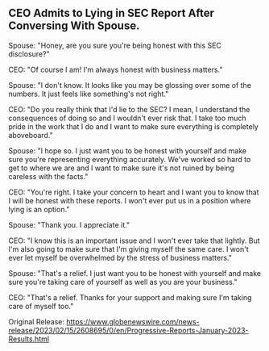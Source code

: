 ## CEO Admits to Lying in SEC Report After Conversing With Spouse.


Spouse: "Honey, are you sure you're being honest with this SEC disclosure?"

CEO: "Of course I am! I'm always honest with business matters."

Spouse: "I don't know. It looks like you may be glossing over some of the numbers. It just feels like something's not right."

CEO: "Do you really think that I'd lie to the SEC? I mean, I understand the consequences of doing so and I wouldn't ever risk that. I take too much pride in the work that I do and I want to make sure everything is completely aboveboard."

Spouse: "I hope so. I just want you to be honest with yourself and make sure you're representing everything accurately. We've worked so hard to get to where we are and I want to make sure it's not ruined by being careless with the facts."

CEO: "You're right. I take your concern to heart and I want you to know that I will be honest with these reports. I won't ever put us in a position where lying is an option."

Spouse: "Thank you. I appreciate it."

CEO: "I know this is an important issue and I won't ever take that lightly. But I'm also going to make sure that I'm giving myself the same care. I won't ever let myself be overwhelmed by the stress of business matters."

Spouse: "That's a relief. I just want you to be honest with yourself and make sure you're taking care of yourself as well as you are your business."

CEO: "That's a relief. Thanks for your support and making sure I'm taking care of myself too."




Original Release: https://www.globenewswire.com/news-release/2023/02/15/2608695/0/en/Progressive-Reports-January-2023-Results.html